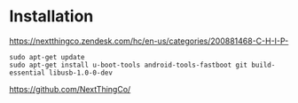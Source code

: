 # Installation

https://nextthingco.zendesk.com/hc/en-us/categories/200881468-C-H-I-P-

    sudo apt-get update
    sudo apt-get install u-boot-tools android-tools-fastboot git build-essential libusb-1.0-0-dev

https://github.com/NextThingCo/
